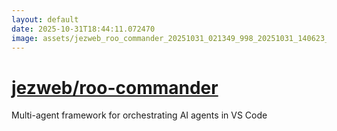 ```yaml
---
layout: default
date: 2025-10-31T18:44:11.072470
image: assets/jezweb_roo_commander_20251031_021349_998_20251031_140623_29ff0d--20251031T150658103--cropped.png
---
```


# [jezweb/roo-commander](https://github.com/jezweb/roo-commander/)

Multi-agent framework for orchestrating AI agents in VS Code
